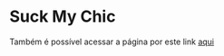 # Suck My Chic
Também é possível acessar a página por este link [aqui](https://nettobruno.github.io/suckMyChic)